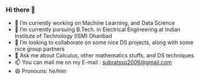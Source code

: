 ### Hi there 👋

- 🔭 I’m currently working on Machine Learning, and Data Science
- 🌱 I’m currently pursuing B.Tech. in Electrical Engineering at Indian Institute of Technology (ISM) Dhanbad
- 👯 I’m looking to collaborate on some nice DS projects, along with some nice group partners
- 💬 Ask me about Calculus, other mathematics stuffs, and DS techniques
- 📫 You can mail me on my E-mail : subratssp2006@gmail.com
- 😄 Pronouns: he/him
